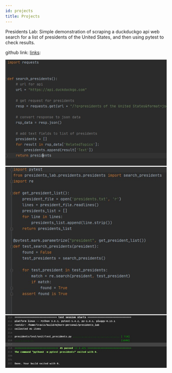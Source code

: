 ```yaml
---
id: projects
title: Projects
---
```

Presidents Lab:
Simple demonstration of scraping a duckduckgo api web search for a list of presidents of the United States, and then using pytest to check results.

github link: [links](https://github.com/mjhorn-personal/presidents_lab):

![Screenshot of presidents.py code](./assets/presidents.jpg)
![Screenshot of test_presidents.py code](./assets/test_presidents.jpg)
![Screenshot of pytest results from travis ci](./assets/travis.jpg)
